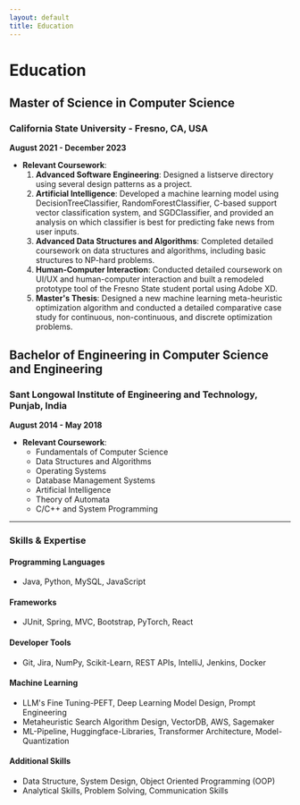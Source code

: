 ```yaml
---
layout: default
title: Education
---
```


# Education

## Master of Science in Computer Science
### California State University - Fresno, CA, USA
**August 2021 - December 2023**

- **Relevant Coursework**:
  1. **Advanced Software Engineering**: Designed a listserve directory using several design patterns as a project.
  2. **Artificial Intelligence**: Developed a machine learning model using DecisionTreeClassifier, RandomForestClassifier, C-based support vector classification system, and SGDClassifier, and provided an analysis on which classifier is best for predicting fake news from user inputs.
  3. **Advanced Data Structures and Algorithms**: Completed detailed coursework on data structures and algorithms, including basic structures to NP-hard problems.
  4. **Human-Computer Interaction**: Conducted detailed coursework on UI/UX and human-computer interaction and built a remodeled prototype tool of the Fresno State student portal using Adobe XD.
  5. **Master's Thesis**: Designed a new machine learning meta-heuristic optimization algorithm and conducted a detailed comparative case study for continuous, non-continuous, and discrete optimization problems.

## Bachelor of Engineering in Computer Science and Engineering
### Sant Longowal Institute of Engineering and Technology, Punjab, India
**August 2014 - May 2018**

- **Relevant Coursework**:
  - Fundamentals of Computer Science
  - Data Structures and Algorithms
  - Operating Systems
  - Database Management Systems
  - Artificial Intelligence
  - Theory of Automata
  - C/C++ and System Programming

---
### Skills & Expertise

#### Programming Languages
- Java, Python, MySQL, JavaScript

#### Frameworks
- JUnit, Spring, MVC, Bootstrap, PyTorch, React

#### Developer Tools
- Git, Jira, NumPy, Scikit-Learn, REST APIs, IntelliJ, Jenkins, Docker

#### Machine Learning
- LLM's Fine Tuning-PEFT, Deep Learning Model Design, Prompt Engineering
- Metaheuristic Search Algorithm Design, VectorDB, AWS, Sagemaker
- ML-Pipeline, Huggingface-Libraries, Transformer Architecture, Model-Quantization

#### Additional Skills
- Data Structure, System Design, Object Oriented Programming (OOP)
- Analytical Skills, Problem Solving, Communication Skills

